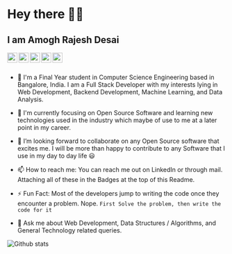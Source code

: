 # Hey there 👋👋  

## I am Amogh Rajesh Desai

<a href="https://twitter.com/AmoghDesai1999">
  <img align="left" width="23px" src="https://cdn.jsdelivr.net/npm/simple-icons@v3/icons/twitter.svg" />
</a>
<a href="https://www.linkedin.com/in/amogh-desai-385141157/">
  <img align="left" width="23px" src="https://cdn.jsdelivr.net/npm/simple-icons@v3/icons/linkedin.svg" />
</a>
<a href="https://github.com/amoghrajesh">
  <img align="left" width="23px" src="https://cdn.jsdelivr.net/npm/simple-icons@v3/icons/github.svg" />
</a>
<a href="https://medium.com/@amoghrajesh1999">
  <img align="left" width="23px" src="https://cdn.jsdelivr.net/npm/simple-icons@v3/icons/medium.svg" />
</a>
<a href="amoghrajesh1999@gmail.com">
  <img align="left" width="23px" src="https://cdn.jsdelivr.net/npm/simple-icons@v3/icons/gmail.svg" />
</a>

<br>
<br>
<!-- 
<p align="left"> 
    <img src="https://komarev.com/ghpvc/?username=amoghrajesh"/> 
</p> -->

- 🔭 I'm a Final Year student in Computer Science Engineering based in Bangalore, India. I am a Full Stack Developer with my interests lying in Web Development, Backend Development, Machine Learning, and Data Analysis.

- 🌱 I'm currently focusing on Open Source Software and learning new technologies used in the industry which maybe of use to me at a later point in my career.

- 👯 I’m looking forward to collaborate on any Open Source software that excites me. I will be more than happy to contribute to any Software that I use in my day to day life 😃

- 📫 How to reach me: You can reach me out on LinkedIn or through mail. Attaching all of these in the Badges at the top of this Readme.

- ⚡ Fun Fact: Most of the developers jump to writing the code once they encounter a problem. Nope. `First Solve the problem, then write the code for it`

- 💬 Ask me about Web Development, Data Structures / Algorithms, and General Technology related queries.
<!-- 

[![Top Langs](https://github-readme-stats.vercel.app/api/top-langs/?username=amoghrajesh&theme=dark&layout=compact)](https://github.com/anuraghazra/github-readme-stats) -->

![Github stats](https://github-readme-stats.vercel.app/api?username=amoghrajesh&theme=dark&show_icons=true)
<!-- 
<a href="https://github.com/anuraghazra/github-readme-stats">
  <img align="center" src="https://github-readme-stats.vercel.app/api/top-langs/?username=amoghrajesh&theme=dark&layout=compact"/>
</a>
<a href="https://github.com/anuraghazra/convoychat">
  <img align="center" src="https://github-readme-stats.vercel.app/api?username=amoghrajesh&theme=dark&show_icons=true"/>
</a> -->

